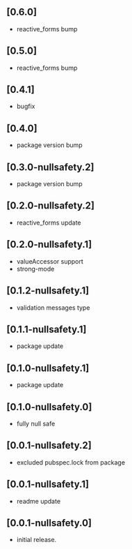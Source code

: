 ## [0.6.0]
* reactive_forms bump
 
## [0.5.0]
* reactive_forms bump
 
## [0.4.1]
* bugfix
 
## [0.4.0]
* package version bump

## [0.3.0-nullsafety.2]
* package version bump

## [0.2.0-nullsafety.2]
* reactive_forms update

## [0.2.0-nullsafety.1]
* valueAccessor support
* strong-mode

## [0.1.2-nullsafety.1]
* validation messages type

## [0.1.1-nullsafety.1]
* package update

## [0.1.0-nullsafety.1]
* package update

## [0.1.0-nullsafety.0]
* fully null safe

## [0.0.1-nullsafety.2]
* excluded pubspec.lock from package

## [0.0.1-nullsafety.1]
* readme update

## [0.0.1-nullsafety.0]
* initial release.
